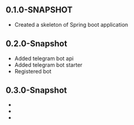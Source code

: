 ## 0.1.0-SNAPSHOT
*   Created a skeleton of Spring boot application

## 0.2.0-Snapshot
* Added telegram bot api
* Added telegram bot starter
* Registered bot

## 0.3.0-Snapshot
*
*
*
